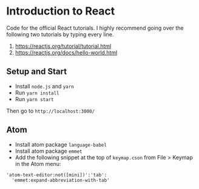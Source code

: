# Introduction to React

Code for the official React tutorials. I highly recommend going over the following two tutorials by typing every line.

1. https://reactjs.org/tutorial/tutorial.html
2. https://reactjs.org/docs/hello-world.html

## Setup and Start

- Install `node.js` and `yarn`
- Run `yarn install`
- Run `yarn start`

Then go to `http://localhost:3000/`

## Atom

- Install atom package `language-babel`
- Install atom package `emmet`
- Add the following snippet at the top of `keymap.cson` from File > Keymap in the Atom menu:
```
'atom-text-editor:not([mini])':'tab': 
  'emmet:expand-abbreviation-with-tab'
  ```
